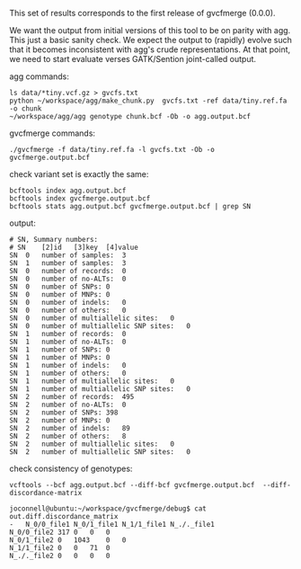 
This set of results corresponds to the first release of gvcfmerge (0.0.0).

We want the output from initial versions of this tool to be on parity with agg. This just a basic sanity check. We expect the output to (rapidly) evolve such that it becomes inconsistent with agg's crude representations. At that point, we need to start evaluate verses GATK/Sention joint-called output.


agg commands:

```
ls data/*tiny.vcf.gz > gvcfs.txt
python ~/workspace/agg/make_chunk.py  gvcfs.txt -ref data/tiny.ref.fa -o chunk
~/workspace/agg/agg genotype chunk.bcf -Ob -o agg.output.bcf
```

gvcfmerge commands:

```
./gvcfmerge -f data/tiny.ref.fa -l gvcfs.txt -Ob -o gvcfmerge.output.bcf
```

check variant set is exactly the same:

```
bcftools index agg.output.bcf 
bcftools index gvcfmerge.output.bcf 
bcftools stats agg.output.bcf gvcfmerge.output.bcf | grep SN
```

output: 

```
# SN, Summary numbers:
# SN	[2]id	[3]key	[4]value
SN	0	number of samples:	3
SN	1	number of samples:	3
SN	0	number of records:	0
SN	0	number of no-ALTs:	0
SN	0	number of SNPs:	0
SN	0	number of MNPs:	0
SN	0	number of indels:	0
SN	0	number of others:	0
SN	0	number of multiallelic sites:	0
SN	0	number of multiallelic SNP sites:	0
SN	1	number of records:	0
SN	1	number of no-ALTs:	0
SN	1	number of SNPs:	0
SN	1	number of MNPs:	0
SN	1	number of indels:	0
SN	1	number of others:	0
SN	1	number of multiallelic sites:	0
SN	1	number of multiallelic SNP sites:	0
SN	2	number of records:	495
SN	2	number of no-ALTs:	0
SN	2	number of SNPs:	398
SN	2	number of MNPs:	0
SN	2	number of indels:	89
SN	2	number of others:	8
SN	2	number of multiallelic sites:	0
SN	2	number of multiallelic SNP sites:	0

```

check consistency of genotypes:

```
vcftools --bcf agg.output.bcf --diff-bcf gvcfmerge.output.bcf  --diff-discordance-matrix
```

```
joconnell@ubuntu:~/workspace/gvcfmerge/debug$ cat out.diff.discordance_matrix 
-	N_0/0_file1	N_0/1_file1	N_1/1_file1	N_./._file1
N_0/0_file2	317	0	0	0
N_0/1_file2	0	1043	0	0
N_1/1_file2	0	0	71	0
N_./._file2	0	0	0	0
```
